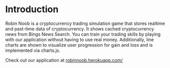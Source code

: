 # Introduction

Robin Noob is a cryptocurrency trading simulation game that stores realtime and past-time data of cryptocurrency. It shows cached cryptocurrency news from Bings News Search. You can train your trading skills by playing with our application without having to use real money. Additionally, line charts are shown to visualize user progression for gain and loss and is implemented via charts.js.

Check out our application at [robinnoob.herokuapp.com/](https://robinnoob.herokuapp.com/ "https://robinnoob.herokuapp.com/")
